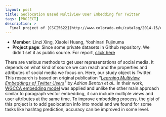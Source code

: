 ```yaml
---
layout: post
title: Geolocation Based Multiview User Embedding for Twitter
tags: [PROJECT]
description: >
  Final project of [CSCI5622](http://www.colorado.edu/catalog/2014-15/courses/engr/b-csci/5622-machine-learning) with Xiaolei Huang and Yoshinari Fujinuma.
---
```

- **Member**: Linzi Xing, Xiaolei Huang, Yoshinari Fujinuma
- **Project page**: Since some private datasets in Github repository. We didn't set it as public source. For report, [click here]()

There are various methods to get user representations of social media. It depends on what kind of source we can reach and the properties and attributes of social media we focus on. Here, our study object is Twitter. This research is based on original publication *"[Learning Multiview Embeddings of Twitter Users](http://www.cs.jhu.edu/~mdredze/datasets/multiview_embeddings/)"* by *Adrian Benton et al.*. In their work, [WGCCA embedding model](http://aclweb.org/anthology/P/P16/P16-2003.pdf) was applied and unlike the other main approach similar to paragraph vector embedding, it can include multiple views and user attributes at the same time. To improve embedding process, the gist of this project is to add geolocation info into model and we found for some tasks like hashtag prediction, accuracy can be improved in some level.
